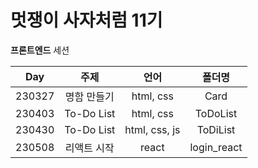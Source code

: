 # 멋쟁이 사자처럼 11기
**프론트엔드** 세션    

|Day|주제|언어|폴더명|
|:---:|:---:|:---:|:---:|
|230327|명함 만들기|html, css|Card|
|230403|To-Do List|html, css|ToDoList|
|230430|To-Do List|html, css, js|ToDiList|
|230508|리액트 시작|react|login_react|
